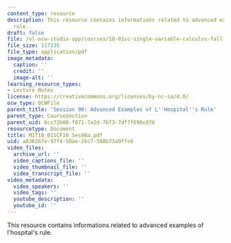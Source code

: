 ```yaml
---
content_type: resource
description: This resource contains informations related to advanced examples of l'hospital's
  rule.
draft: false
file: /ol-ocw-studio-app/courses/18-01sc-single-variable-calculus-fall-2010/a836267e97f450ae2bc7588b73a9ffc6_MIT18_01SCF10_Ses90a.pdf
file_size: 117235
file_type: application/pdf
image_metadata:
  caption: ''
  credit: ''
  image-alt: ''
learning_resource_types:
- Lecture Notes
license: https://creativecommons.org/licenses/by-nc-sa/4.0/
ocw_type: OCWFile
parent_title: 'Session 90: Advanced Examples of L''Hospital''s Rule'
parent_type: CourseSection
parent_uid: 6cc72b08-f871-7a2d-7b73-7df7f698c876
resourcetype: Document
title: MIT18_01SCF10_Ses90a.pdf
uid: a836267e-97f4-50ae-2bc7-588b73a9ffc6
video_files:
  archive_url: ''
  video_captions_file: ''
  video_thumbnail_file: ''
  video_transcript_file: ''
video_metadata:
  video_speakers: ''
  video_tags: ''
  youtube_description: ''
  youtube_id: ''
---
```

This resource contains informations related to advanced examples of l'hospital's rule.